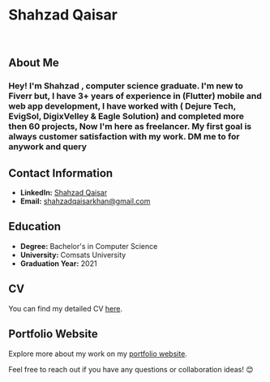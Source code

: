 
<p align="center">
     <h1>Shahzad Qaisar</h1>
     <br>

## About Me
<h3>Hey! I'm Shahzad , computer science graduate. I'm new to Fiverr but, I have 3+ years of experience in (Flutter) mobile and web app development, I have worked with ( Dejure Tech, EvigSol, DigixVelley & Eagle Solution) and completed more then 60 projects, Now I'm here as freelancer. My first goal is always customer satisfaction with my work. DM me to for anywork and query</h3>

## Contact Information
- **LinkedIn:** [Shahzad Qaisar]([https://www.linkedin.com/in/your-linkedin-profil](https://www.linkedin.com/in/shahzad-qaisar-k)e)
- **Email:** shahzadqaisarkhan@gmail.com

## Education
- **Degree:** Bachelor's in Computer Science
- **University:** Comsats University
- **Graduation Year:** 2021

## CV
You can find my detailed CV [here](shahzadqaisar.web.app).

## Portfolio Website
Explore more about my work on my [portfolio website](https://shahzadqaisar.web.app).

Feel free to reach out if you have any questions or collaboration ideas! 😊
